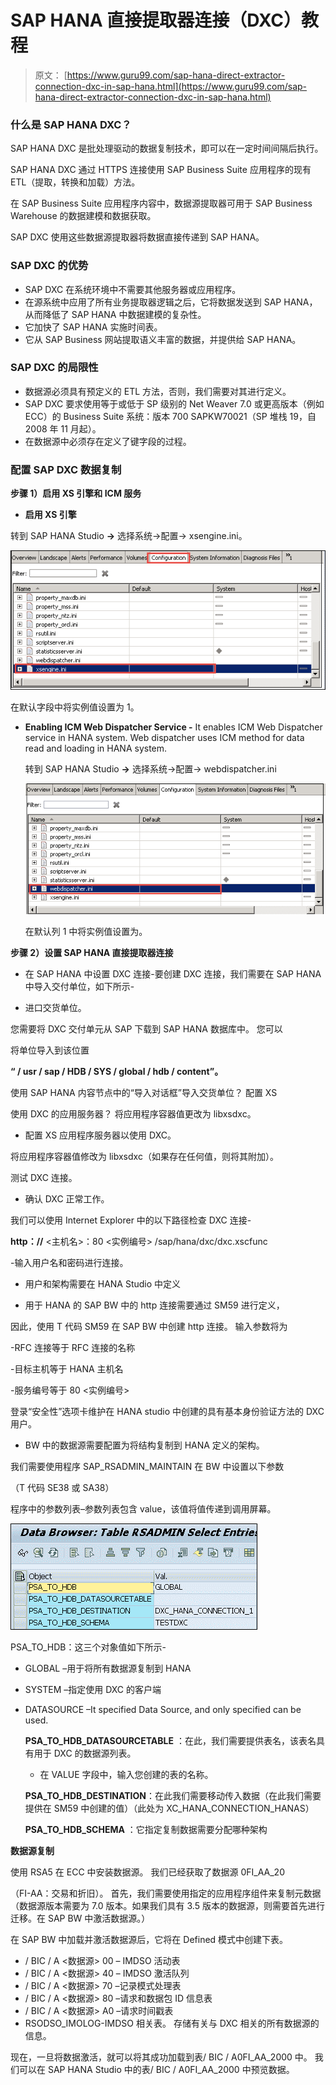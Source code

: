 # SAP HANA 直接提取器连接（DXC）教程

> 原文： [https://www.guru99.com/sap-hana-direct-extractor-connection-dxc-in-sap-hana.html](https://www.guru99.com/sap-hana-direct-extractor-connection-dxc-in-sap-hana.html)

### 什么是 SAP HANA DXC？

SAP HANA DXC 是批处理驱动的数据复制技术，即可以在一定时间间隔后执行。

SAP HANA DXC 通过 HTTPS 连接使用 SAP Business Suite 应用程序的现有 ETL（提取，转换和加载）方法。

在 SAP Business Suite 应用程序内容中，数据源提取器可用于 SAP Business Warehouse 的数据建模和数据获取。

SAP DXC 使用这些数据源提取器将数据直接传递到 SAP HANA。

### SAP DXC 的优势

*   SAP DXC 在系统环境中不需要其他服务器或应用程序。
*   在源系统中应用了所有业务提取器逻辑之后，它将数据发送到 SAP HANA，从而降低了 SAP HANA 中数据建模的复杂性。
*   它加快了 SAP HANA 实施时间表。
*   它从 SAP Business 网站提取语义丰富的数据，并提供给 SAP HANA。

### SAP DXC 的局限性

*   数据源必须具有预定义的 ETL 方法，否则，我们需要对其进行定义。
*   SAP DXC 要求使用等于或低于 SP 级别的 Net Weaver 7.0 或更高版本（例如 ECC）的 Business Suite 系统：版本 700 SAPKW70021（SP 堆栈 19，自 2008 年 11 月起）。
*   在数据源中必须存在定义了键字段的过程。

### 配置 SAP DXC 数据复制

**步骤 1）启用 XS 引擎和 ICM 服务**

*   **启用 XS 引擎**

转到 SAP HANA Studio **->** 选择系统->配置-> xsengine.ini。

![SAP HANA Direct Extractor Connection (DXC) Tutorial](img/036b76fad5d24b164a92bb683233c7e4.png)

在默认字段中将实例值设置为 1。

*   **Enabling ICM Web Dispatcher Service -** It enables ICM Web Dispatcher service in HANA system. Web dispatcher uses ICM method for data read and loading in HANA system.

    转到 SAP HANA Studio **->** 选择系统->配置-> webdispatcher.ini

    ![SAP HANA Direct Extractor Connection (DXC) Tutorial](img/b7eaa2c6a6adcf20aa096c684158190b.png)

    在默认列 1 中将实例值设置为。

**步骤 2）设置 SAP HANA 直接提取器连接**

*   在 SAP HANA 中设置 DXC 连接-要创建 DXC 连接，我们需要在 SAP HANA 中导入交付单位，如下所示-

*   进口交货单位。

您需要将 DXC 交付单元从 SAP 下载到 SAP HANA 数据库中。 您可以

将单位导入到该位置

**“ / usr / sap / HDB / SYS / global / hdb / content”。**

使用 SAP HANA 内容节点中的“导入对话框”导入交货单位？ 配置 XS

使用 DXC 的应用服务器？ 将应用程序容器值更改为 libxsdxc。

*   配置 XS 应用程序服务器以使用 DXC。

将应用程序容器值修改为 libxsdxc（如果存在任何值，则将其附加）。

测试 DXC 连接。

*   确认 DXC 正常工作。

我们可以使用 Internet Explorer 中的以下路径检查 DXC 连接-

**http：//** <主机名>：80 <实例编号> /sap/hana/dxc/dxc.xscfunc

-输入用户名和密码进行连接。

*   用户和架构需要在 HANA Studio 中定义

*   用于 HANA 的 SAP BW 中的 http 连接需要通过 SM59 进行定义，

因此，使用 T 代码 SM59 在 SAP BW 中创建 http 连接。 输入参数将为

-RFC 连接等于 RFC 连接的名称

-目标主机等于 HANA 主机名

-服务编号等于 80 <实例编号>

登录“安全性”选项卡维护在 HANA studio 中创建的具有基本身份验证方法的 DXC 用户。

*   BW 中的数据源需要配置为将结构复制到 HANA 定义的架构。

我们需要使用程序 SAP_RSADMIN_MAINTAIN 在 BW 中设置以下参数

（T 代码 SE38 或 SA38）

程序中的参数列表–参数列表包含 value，该值将值传递到调用屏幕。

![SAP HANA Direct Extractor Connection (DXC) Tutorial](img/e9d685babca52f78286903f8d59e69dd.png)

PSA_TO_HDB：这三个对象值如下所示-

*   GLOBAL –用于将所有数据源复制到 HANA
*   SYSTEM –指定使用 DXC 的客户端
*   DATASOURCE –It specified Data Source, and only specified can be used.

    **PSA_TO_HDB_DATASOURCETABLE** ：在此，我们需要提供表名，该表名具有用于 DXC 的数据源列表。

    *   在 VALUE 字段中，输入您创建的表的名称。

    **PSA_TO_HDB_DESTINATION**：在此我们需要移动传入数据（在此我们需要提供在 SM59 中创建的值）（此处为 XC_HANA_CONNECTION_HANAS）

    **PSA_TO_HDB_SCHEMA** ：它指定复制数据需要分配哪种架构

**数据源复制**

使用 RSA5 在 ECC 中安装数据源。 我们已经获取了数据源 0FI_AA_20

（FI-AA：交易和折旧）。 首先，我们需要使用指定的应用程序组件来复制元数据（数据源版本需要为 7.0 版本。如果我们具有 3.5 版本的数据源，则需要首先进行迁移。在 SAP BW 中激活数据源。）

在 SAP BW 中加载并激活数据源后，它将在 Defined 模式中创建下表。

*   / BIC / A <数据源> 00 – IMDSO 活动表
*   / BIC / A <数据源> 40 – IMDSO 激活队列
*   / BIC / A <数据源> 70 –记录模式处理表
*   / BIC / A <数据源> 80 –请求和数据包 ID 信息表
*   / BIC / A <数据源> A0 –请求时间戳表
*   RSODSO_IMOLOG-IMDSO 相关表。 存储有关与 DXC 相关的所有数据源的信息。

现在，一旦将数据激活，就可以将其成功加载到表/ BIC / A0FI_AA_2000 中。 我们可以在 SAP HANA Studio 中的表/ BIC / A0FI_AA_2000 中预览数据。